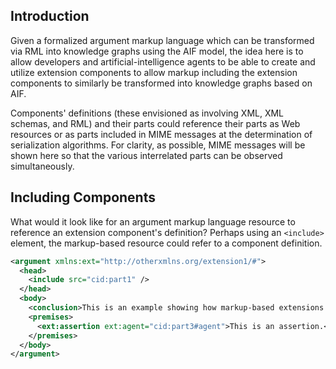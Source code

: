 ## Introduction

Given a formalized argument markup language which can be transformed via RML into knowledge graphs using the AIF model, the idea here is to allow developers and artificial-intelligence agents to be able to create and utilize extension components to allow markup including the extension components to similarly be transformed into knowledge graphs based on AIF.

Components' definitions (these envisioned as involving XML, XML schemas, and RML) and their parts could reference their parts as Web resources or as parts included in MIME messages at the determination of serialization algorithms. For clarity, as possible, MIME messages will be shown here so that the various interrelated parts can be observed simultaneously.

## Including Components

What would it look like for an argument markup language resource to reference an extension component's definition? Perhaps using an `<include>` element, the markup-based resource could refer to a component definition.

```xml
<argument xmlns:ext="http://otherxmlns.org/extension1/#">
  <head>
    <include src="cid:part1" />
  </head>
  <body>
    <conclusion>This is an example showing how markup-based extensions could be used.</conclusion>
    <premises>
      <ext:assertion ext:agent="cid:part3#agent">This is an assertion.</ext:assertion>
    </premises>
  </body>
</argument>
```
